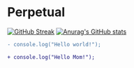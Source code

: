 # Perpetual

[![GitHub Streak](https://streak-stats.demolab.com?user=Dananjay996)](https://git.io/streak-stats)
[![Anurag's GitHub stats](https://github-readme-stats.vercel.app/api?username=Dananjay996)](https://github.com/anuraghazra/github-readme-stats)

```diff
- console.log("Hello world!");

+ console.log("Hello Mom!");